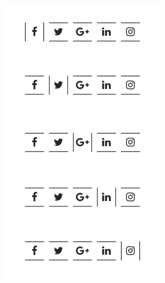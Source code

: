 ![Alt text](preview_01.png)
![Alt text](preview_02.png)
![Alt text](preview_03.png)
![Alt text](preview_04.png)
![Alt text](preview_05.png)


<!-- Reference -->
[Social Media Icon With Cool Hover Effects]: https://www.youtube.com/watch?v=Vm_te-D25D4
